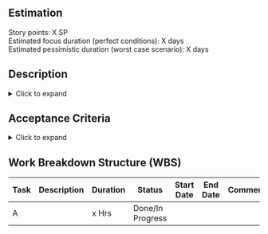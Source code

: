 ## Estimation

Story points: X SP <br>
Estimated focus duration (perfect conditions): X days <br>
Estimated pessimistic duration (worst case scenario): X days <br>

## Description
<details><summary>Click to expand</summary>

### Who
     
1. 

### What

1.

### How

1.     

### Why

1.
    
### When

1. 

</details>


## Acceptance Criteria
<details><summary>Click to expand</summary>

1.

</details>

## Work Breakdown Structure (WBS)

| Task |  Description  | Duration  | Status | Start Date | End Date | Comment |
| ------ | ------ | ------ | ------ | ------ | ------ | ------ |
| A |  | x Hrs | Done/In Progress |  |  |  |
